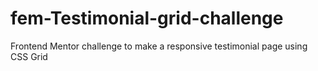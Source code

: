 # fem-Testimonial-grid-challenge
Frontend Mentor challenge to make a responsive testimonial page using CSS Grid
